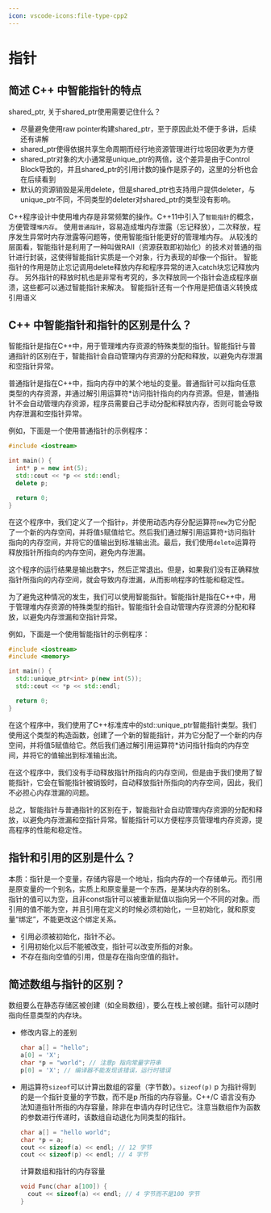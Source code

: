 ```yaml
---
icon: vscode-icons:file-type-cpp2
---
```


# 指针

## 简述 C++ 中智能指针的特点

shared_ptr, 关于shared_ptr使用需要记住什么？

* 尽量避免使用raw pointer构建shared_ptr，至于原因此处不便于多讲，后续还有讲解
* shared_ptr使得依据共享生命周期而经行地资源管理进行垃圾回收更为方便
* shared_ptr对象的大小通常是unique_ptr的两倍，这个差异是由于Control Block导致的，并且shared_ptr的引用计数的操作是原子的，这里的分析也会在后续看到
* 默认的资源销毁是采用delete，但是shared_ptr也支持用户提供deleter，与unique_ptr不同，不同类型的deleter对shared_ptr的类型没有影响。

C++程序设计中使用堆内存是非常频繁的操作。C++11中引入了`智能指针`的概念，方便管理`堆内存`。
使用`普通指针`，容易造成堆内存泄露（忘记释放），二次释放，程序发生异常时内存泄露等问题等，使用智能指针能更好的管理堆内存。
从较浅的层面看，智能指针是利用了一种叫做RAII（资源获取即初始化）的技术对普通的指针进行封装，这使得智能指针实质是一个对象，行为表现的却像一个指针。
智能指针的作用是防止忘记调用delete释放内存和程序异常的进入catch块忘记释放内存。
另外指针的释放时机也是非常有考究的，多次释放同一个指针会造成程序崩溃，这些都可以通过智能指针来解决。
智能指针还有一个作用是把值语义转换成引用语义

## C++ 中智能指针和指针的区别是什么？

智能指针是指在C++中，用于管理堆内存资源的特殊类型的指针。智能指针与普通指针的区别在于，智能指针会自动管理内存资源的分配和释放，以避免内存泄漏和空指针异常。

普通指针是指在C++中，指向内存中的某个地址的变量。普通指针可以指向任意类型的内存资源，并通过解引用运算符*访问指针指向的内存资源。但是，普通指针不会自动管理内存资源，程序员需要自己手动分配和释放内存，否则可能会导致内存泄漏和空指针异常。

例如，下面是一个使用普通指针的示例程序：

```cpp
#include <iostream>

int main() {
  int* p = new int(5);
  std::cout << *p << std::endl;
  delete p;

  return 0;
}
```

在这个程序中，我们定义了一个指针`p`，并使用动态内存分配运算符`new`为它分配了一个新的内存空间，并将值`5`赋值给它。然后我们通过解引用运算符`*`访问指针指向的内存空间，并将它的值输出到标准输出流。最后，我们使用`delete`运算符释放指针所指向的内存空间，避免内存泄漏。

这个程序的运行结果是输出数字`5`，然后正常退出。但是，如果我们没有正确释放指针所指向的内存空间，就会导致内存泄漏，从而影响程序的性能和稳定性。

为了避免这种情况的发生，我们可以使用智能指针。智能指针是指在C++中，用于管理堆内存资源的特殊类型的指针。智能指针会自动管理内存资源的分配和释放，以避免内存泄漏和空指针异常。

例如，下面是一个使用智能指针的示例程序：

```cpp
#include <iostream>
#include <memory>

int main() {
  std::unique_ptr<int> p(new int(5));
  std::cout << *p << std::endl;

  return 0;
}
```

在这个程序中，我们使用了C++标准库中的std::unique_ptr智能指针类型。我们使用这个类型的构造函数，创建了一个新的智能指针，并为它分配了一个新的内存空间，并将值5赋值给它。然后我们通过解引用运算符*访问指针指向的内存空间，并将它的值输出到标准输出流。

在这个程序中，我们没有手动释放指针所指向的内存空间，但是由于我们使用了智能指针，它会在智能指针被销毁时，自动释放指针所指向的内存空间，因此，我们不必担心内存泄漏的问题。

总之，智能指针与普通指针的区别在于，智能指针会自动管理内存资源的分配和释放，以避免内存泄漏和空指针异常。智能指针可以方便程序员管理堆内存资源，提高程序的性能和稳定性。

## 指针和引用的区别是什么？

>
本质：指针是一个变量，存储内容是一个地址，指向内存的一个存储单元。而引用是原变量的一个别名，实质上和原变量是一个东西，是某块内存的别名。  
指针的值可以为空，且非const指针可以被重新赋值以指向另一个不同的对象。而引用的值不能为空，并且引用在定义的时候必须初始化，一旦初始化，就和原变量“绑定”，不能更改这个绑定关系。

* 引用必须被初始化，指针不必。
* 引用初始化以后不能被改变，指针可以改变所指的对象。
* 不存在指向空值的引用，但是存在指向空值的指针。

## 简述数组与指针的区别？

数组要么在静态存储区被创建（如全局数组），要么在栈上被创建。指针可以随时指向任意类型的内存块。

* 修改内容上的差别

    ```cpp
    char a[] = "hello";
    a[0] = 'X';
    char *p = "world"; // 注意p 指向常量字符串
    p[0] = 'X'; // 编译器不能发现该错误，运行时错误
    ```

* 用运算符`sizeof`可以计算出数组的容量（字节数）。`sizeof(p)` p 为指针得到的是一个指针变量的字节数，而不是p 所指的内存容量。C++/C
  语言没有办法知道指针所指的内存容量，除非在申请内存时记住它。注意当数组作为函数的参数进行传递时，该数组自动退化为同类型的指针。

    ```cpp
    char a[] = "hello world";
    char *p = a;
    cout << sizeof(a) << endl; // 12 字节
    cout << sizeof(p) << endl; // 4 字节
    ```

  计算数组和指针的内存容量

    ```cpp
    void Func(char a[100]) {
      cout << sizeof(a) << endl; // 4 字节而不是100 字节
    }
    ```
